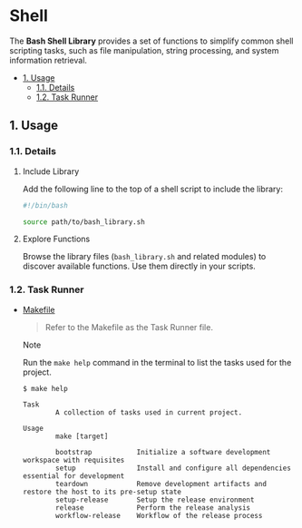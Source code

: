 # Shell

The **Bash Shell Library** provides a set of functions to simplify common shell scripting tasks, such as file manipulation, string processing, and system information retrieval.

- [1. Usage](#1-usage)
  - [1.1. Details](#11-details)
  - [1.2. Task Runner](#12-task-runner)


## 1. Usage

### 1.1. Details

1. Include Library

    Add the following line to the top of a shell script to include the library:

    ```bash
    #!/bin/bash

    source path/to/bash_library.sh
    ```

2. Explore Functions

    Browse the library files (`bash_library.sh` and related modules) to discover available functions. Use them directly in your scripts.

### 1.2. Task Runner

- [Makefile](Makefile)
  > Refer to the Makefile as the Task Runner file.

  > [!NOTE]
  > Run the `make help` command in the terminal to list the tasks used for the project.

  ```plaintext
  $ make help

  Task
          A collection of tasks used in current project.

  Usage
          make [target]

          bootstrap           Initialize a software development workspace with requisites
          setup               Install and configure all dependencies essential for development
          teardown            Remove development artifacts and restore the host to its pre-setup state
          setup-release       Setup the release environment
          release             Perform the release analysis
          workflow-release    Workflow of the release process
  ```
